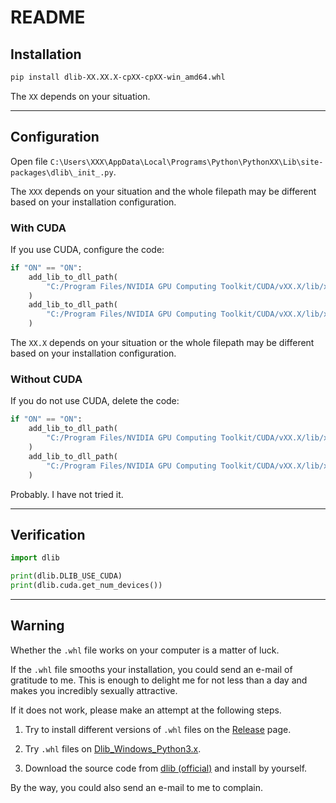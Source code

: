# README

## Installation

```bash
pip install dlib-XX.XX.X-cpXX-cpXX-win_amd64.whl
```

The `XX` depends on your situation.

---

## Configuration

Open file `C:\Users\XXX\AppData\Local\Programs\Python\PythonXX\Lib\site-packages\dlib\_init_.py`.

The `XXX` depends on your situation and the whole filepath may be different based on your installation configuration.

### With CUDA

If you use CUDA, configure the code:

```python
if "ON" == "ON":
    add_lib_to_dll_path(
        "C:/Program Files/NVIDIA GPU Computing Toolkit/CUDA/vXX.X/lib/x64/cudnn.lib"
    )
    add_lib_to_dll_path(
        "C:/Program Files/NVIDIA GPU Computing Toolkit/CUDA/vXX.X/lib/x64/cudart.lib"
    )
```

The `XX.X` depends on your situation or the whole filepath may be different based on your installation configuration.

### Without CUDA

If you do not use CUDA, delete the code:

```python
if "ON" == "ON":
    add_lib_to_dll_path(
        "C:/Program Files/NVIDIA GPU Computing Toolkit/CUDA/vXX.X/lib/x64/cudnn.lib"
    )
    add_lib_to_dll_path(
        "C:/Program Files/NVIDIA GPU Computing Toolkit/CUDA/vXX.X/lib/x64/cudart.lib"
    )
```

Probably. I have not tried it.

---

## Verification

```python
import dlib

print(dlib.DLIB_USE_CUDA)
print(dlib.cuda.get_num_devices())
```

---

## Warning

Whether the `.whl` file works on your computer is a matter of luck.

If the `.whl` file smooths your installation, you could send an e-mail of gratitude to me. This is enough to delight me for not less than a day and makes you incredibly sexually attractive.

If it does not work, please make an attempt at the following steps.

1. Try to install different versions of `.whl` files on the [Release](https://github.com/eddiehe99/dlib-whl/releases) page.

2. Try `.whl` files on [Dlib_Windows_Python3.x](https://github.com/z-mahmud22/Dlib_Windows_Python3.x).

3. Download the source code from [dlib (official)](https://github.com/davisking/dlib) and install by yourself.

By the way, you could also send an e-mail to me to complain.
